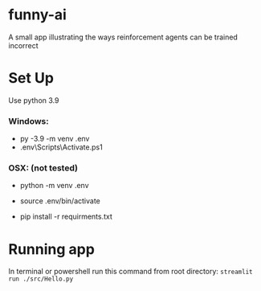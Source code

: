 # funny-ai
A small app illustrating the ways reinforcement agents can be trained incorrect

# Set Up
Use python 3.9

### Windows: 
* py -3.9 -m venv .env
* .env\Scripts\Activate.ps1

### OSX: (not tested)
* python -m venv .env
* source .env/bin/activate

* pip install -r requirments.txt

# Running app
In terminal or powershell run this command from root directory:
`streamlit run ./src/Hello.py`